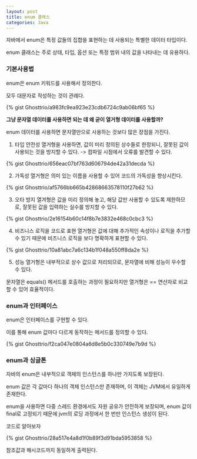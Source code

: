 ```yaml
---
layout: post
title: enum 클래스
categories: Java
---
```


자바에서 enum은 특정 값들의 집합을 표현하는 데 사용되는 특별한 데이터 타입이다.

enum 클래스는 주로 상태, 타입, 옵션 또는 특정 범위 내의 값을 나타내는 데 유용하다.

### 기본사용법

enum은 enum 키워드를 사용해서 정의한다.

모두 대문자로 작성하는 것이 관례다.

{% gist Ghosttrio/a983fc9ea923e23cdb6724c9ab06bf65 %}

**그냥 문자열 데이터를 사용하면 되는 데 왜 굳이 열거형 데이터를 사용할까?**

enum 데이터를 사용하면 문자열만으로 사용하는 것보다 많은 장점을 가진다.

1. 타입 안전성
열거형을 사용하면, 값이 미리 정의된 상수들로 한정되니, 잘못된 값이 사용되는 것을 방지할 수 있다. -> 컴파일 시점에서 오류를 발견할 수 있다.

{% gist Ghosttrio/656eac07bf763d606794de42a31decda %}

2. 가독성
열거형은 의미 있는 이름을 사용할 수 있어 코드의 가독성을 향상시킨다.

{% gist Ghosttrio/af5766bb665b42868663578110f27b62 %}

3. 오타 방지
열겨형은 값을 미리 정의해 놓고, 해당 값만 사용할 수 있도록 제한하므로, 잘못된 값을 입력하는 실수를 방지할 수 있다.

{% gist Ghosttrio/2e16154b60c14f8b7e3832e468c0cbc3 %}

4. 비즈니스 로직을 코드로 표현
열거형은 값에 대해 추가적인 속성이나 로직을 추가할 수 있기 때문에 비즈니스 로직을 보다 명확하게 표현할 수 있다.

{% gist Ghosttrio/10a81abc7a6c134b1f048a550ff8da2e %}

5. 성능
열거형은 내부적으로 상수 값으로 처리되므로, 문자열에 비해 성능이 우수할 수 있다.

문자열은 equals() 메서드를 호출하는 과정이 필요하지만 열거형은 == 연산자로 비교할 수 있어 효율적이다.


### enum과 인터페이스

enum은 인터페이스를 구현할 수 있다.

이를 통해 enum 값마다 다르게 동작하는 메서드를 정의할 수 있다.

{% gist Ghosttrio/f2ca047e0804a6d8e5b0c330749e7b9d %}

### enum과 싱글톤

자바의 enum은 내부적으로 객체의 인스턴스를 하나만 가지도록 보장된다.

enum 값은 각 값마다 하나의 객체 인스턴스만 존재하며, 이 객체는 JVM에서 유일하게 존재한다.

enum을 사용하면 다중 스레드 환경에서도 자원 공유가 안전하게 보장되며, enum 값이 final로 고정되기 때문에 jvm의 로딩 과정에서 한 번만 인스턴스 생성이 된다.

코드로 알아보자

{% gist Ghosttrio/28a517e4a8d1f0b89f3d91bda5953858 %}

참조값과 해시코드까지 동일하게 출력된다.